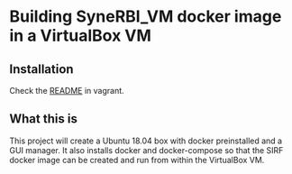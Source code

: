 # Building SyneRBI_VM docker image in a VirtualBox VM

## Installation
Check the [README](https://github.com/SyneRBI/SyneRBI_VM/blob/master/vagrant/README.md) in vagrant.

## What this is

This project will create a Ubuntu 18.04 box with docker preinstalled and a 
GUI manager. It also installs docker and docker-compose so that the 
SIRF docker image can be created and run from within the VirtualBox VM.
